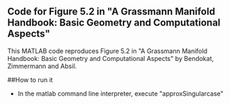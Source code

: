 ## Code for Figure 5.2 in "A Grassmann Manifold Handbook: Basic Geometry and Computational Aspects"

This MATLAB code reproduces Figure 5.2 in "A Grassmann Manifold Handbook: Basic Geometry and Computational Aspects"
 by Bendokat, Zimmermann and Absil.


##How to run it
- In the matlab command line interpreter, execute "approxSingularcase"
